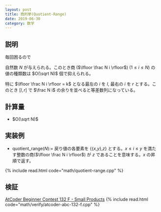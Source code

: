 ```yaml
---
layout: post
title: 商列挙(Quotient-Range)
date: 2019-06-30
category: 数学
---
```


## 説明
毎回困るので

自然数 $N$ が与えられる。このとき商 ($\lfloor \frac N i \rfloor$) ($1 \leq i \leq N$) の値の種類数は $O(\sqrt N)$ 個で抑えられる。

特に $\lfloor \frac N i \rfloor = k$ となる最左の $i$ を $l$, 最右の $i$ を $r$ とする。このとき $[l, r]$ で $\frac N i$ の余りを並べると等差数列になっている。

## 計算量
* $O(\sqrt N)$

## 実装例

* quotient_range($N$):= 戻り値の各要素を \{\{$x$,$y$\},$z$\} とする。$x \leq i \leq y$ を満たす整数の商($\lfloor \frac N i \rfloor$) が $z$ であることを意味する。$x$ の昇順で返す。

{% include read.html  code="math/quotient-range.cpp" %}

## 検証
[AtCoder Beginner Contest 132 F - Small Products](https://atcoder.jp/contests/abc132/tasks/abc132_f)
{% include read.html code="math/verify/atcoder-abc-132-f.cpp" %}

